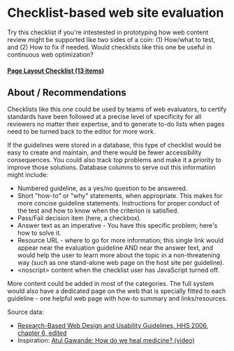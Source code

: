 # Checklist-based web site evaluation

Try this checklist if you're intestested in prototyping how web content review might be supported like two sides of a coin: (1) How/what to test, and (2) How to fix if needed. Would checklists like this one be useful in continuous web optimization?
    
#### [Page Layout Checklist (13 items)](pageLayoutChecklist.html)


## About / Recommendations

Checklists like this one could be used by teams of web evaluators, to certify standards have been followed at a precise level of specificity for all reviewers no matter their expertise, and to generate to-do lists when pages need to be turned back to the editor for more work.

If the guidelines were stored in a database, this type of checklist would be easy to create and maintain, and there would be fewer accessibility consequences. You could also track top problems and make it a priority to improve those solutions. Database columns to serve out this information might include:

- Numbered guideline, as a yes/no question to be answered.
- Short &quot;how-to&quot; or &quot;why&quot; statements, when appropriate. This makes for more concise guideline statements. Instructions for proper conduct of the test and  how to know when the criterion is satisfied.
- Pass/Fail decision item (here, a checkbox).
- Answer text as an imperative - You have this specific problem; here's how to solve it.
- Resource URL - where to go for more information; this single link would appear near the evaluation guideline AND near the answer text, and would help the user to learn more about the topic in a non-threatening way (such as one stand-alone web page on the host site per guideline).
- &lt;noscript&gt;  content when the checklist user has JavaScript turned off.

More content could be added in most of the categories. The full system would also have a dedicated page on the web that is specially fitted to each guideline - one helpful web page with how-to summary and links/resources.
   
Source data: 
- [Research-Based Web Design and Usability Guidelines, HHS 2006, chapter 6, edited](http://guidelines.usability.gov/)
- Inspiration: [Atul Gawande: How do we heal medicine? (video)](http://www.ted.com/talks/atul_gawande_how_do_we_heal_medicine.html)